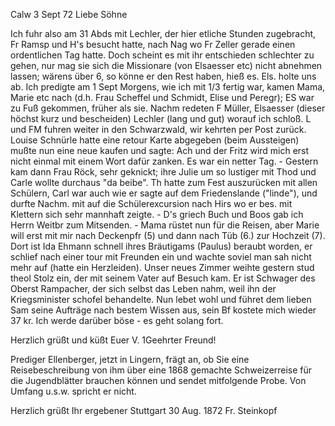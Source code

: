  Calw 3 Sept 72
Liebe Söhne

Ich fuhr also am 31 Abds mit Lechler, der hier etliche Stunden zugebracht, Fr Ramsp und H's besucht hatte, nach Nag wo Fr Zeller gerade einen ordentlichen Tag hatte. Doch scheint es mit ihr entschieden schlechter zu gehen, nur mag sie sich die Missionare (von Elsaesser etc) nicht abnehmen lassen; wärens über 6, so könne er den Rest haben, hieß es. Els. holte uns ab. Ich predigte am 1 Sept Morgens, wie ich mit 1/3 fertig war, kamen Mama, Marie etc nach (d.h. Frau Scheffel und Schmidt, Elise und Peregr); ES war zu Fuß gekommen, früher als sie. Nachm redeten F Müller, Elsaesser (dieser höchst kurz und bescheiden) Lechler (lang und gut) worauf ich schloß. L und FM fuhren weiter in den Schwarzwald, wir kehrten per Post zurück. Louise Schnürle hatte eine retour Karte abgegeben (beim Aussteigen) mußte nun eine neue kaufen und sagte: Ach und der Fritz wird mich erst nicht einmal mit einem Wort dafür zanken. Es war ein netter Tag. - Gestern kam dann Frau Röck, sehr geknickt; ihre Julie um so lustiger mit Thod und Carle wollte durchaus "da beibe". Th hatte zum Fest auszurücken mit allen Schülern, Carl war auch wie er sagte auf dem Friedenslande ("linde"), und durfte Nachm. mit auf die Schülerexcursion nach Hirs wo er bes. mit Klettern sich sehr mannhaft zeigte. - D's griech Buch und Boos gab ich Herrn Weitbr zum Mitsenden. - Mama rüstet nun für die Reisen, aber Marie will erst mit mir nach Deckenpfr (5) und dann nach Tüb (6.) zur Hochzeit (7). Dort ist Ida Ehmann schnell ihres Bräutigams (Paulus) beraubt worden, er schlief nach einer tour mit Freunden ein und wachte soviel man sah nicht mehr auf (hatte ein Herzleiden). Unser neues Zimmer weihte gestern stud theol Stolz ein, der mit seinem Vater auf Besuch kam. Er ist Schwager des Oberst Rampacher, der sich selbst das Leben nahm, weil ihn der Kriegsminister schofel behandelte. 
Nun lebet wohl und führet dem lieben Sam seine Aufträge nach bestem Wissen aus, sein Bf kostete mich wieder 37 kr. Ich werde darüber böse - es geht solang fort.

 Herzlich grüßt und küßt
 Euer V.
1Geehrter Freund!

Prediger Ellenberger, jetzt in Lingern, frägt an, ob Sie eine Reisebeschreibung von ihm über eine 1868 gemachte Schweizerreise für die Jugendblätter brauchen können und sendet mitfolgende Probe. Von Umfang u.s.w. spricht er nicht.

Herzlich grüßt
 Ihr ergebener
Stuttgart 30 Aug. 1872 Fr. Steinkopf
